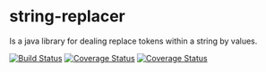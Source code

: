 # string-replacer
Is a java library for dealing replace tokens within a string by values.

[![Build Status](https://travis-ci.org/thiagogarbazza/string-replacer.svg?branch=master)](https://travis-ci.org/thiagogarbazza/string-replacer)
[![Coverage Status](https://sonarcloud.io/api/project_badges/measure?project=com.github.thiagogarbazza:string-replacer&metric=alert_status)](https://sonarcloud.io/dashboard?id=com.github.thiagogarbazza:string-replacer)
[![Coverage Status](https://sonarcloud.io/api/project_badges/measure?project=com.github.thiagogarbazza:string-replacer&metric=coverage)](https://sonarcloud.io/dashboard?id=com.github.thiagogarbazza:string-replacer)

